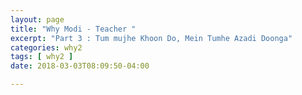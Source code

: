 ```yaml
---
layout: page
title: "Why Modi - Teacher "
excerpt: "Part 3 : Tum mujhe Khoon Do, Mein Tumhe Azadi Doonga"
categories: why2
tags: [ why2 ]
date: 2018-03-03T08:09:50-04:00

---
```

